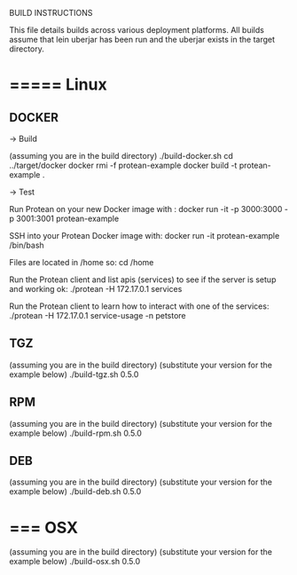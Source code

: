 BUILD INSTRUCTIONS

This file details builds across various deployment platforms.
All builds assume that lein uberjar has been run and the uberjar exists in the target directory.

=====
Linux
=====

DOCKER
------

-> Build

(assuming you are in the build directory)
./build-docker.sh
cd ../target/docker
docker rmi -f protean-example
docker build -t protean-example .


-> Test

Run Protean on your new Docker image with :
docker run -it -p 3000:3000 -p 3001:3001 protean-example

SSH into your Protean Docker image with:
docker run -it protean-example /bin/bash

Files are located in /home so:
cd /home

Run the Protean client and list apis (services) to see if the server is setup and working ok:
./protean -H 172.17.0.1 services

Run the Protean client to learn how to interact with one of the services:
./protean -H 172.17.0.1 service-usage -n petstore


TGZ
---

(assuming you are in the build directory)
(substitute your version for the example below)
./build-tgz.sh 0.5.0


RPM
---

(assuming you are in the build directory)
(substitute your version for the example below)
./build-rpm.sh 0.5.0


DEB
---

(assuming you are in the build directory)
(substitute your version for the example below)
./build-deb.sh 0.5.0


===
OSX
===

(assuming you are in the build directory)
(substitute your version for the example below)
./build-osx.sh 0.5.0
